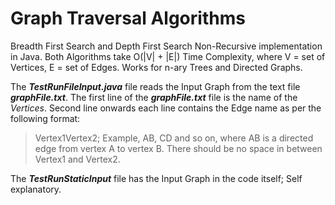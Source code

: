 # Graph Traversal Algorithms

Breadth First Search and Depth First Search Non-Recursive implementation in Java.
Both Algorithms take O(|V| + |E|) Time Complexity, where V = set of Vertices, E = set of Edges.
Works for n-ary Trees and Directed Graphs.

The ***TestRunFileInput.java*** file reads the Input Graph from the text file ***graphFile.txt***.
The first line of the ***graphFile.txt*** file is the name of the *Vertices*. Second line onwards
each line contains the Edge name as per the following format:
> Vertex1Vertex2; Example, AB, CD and so on, where AB is a directed edge from vertex A to vertex B.
There should be no space in between Vertex1 and Vertex2.

The ***TestRunStaticInput*** file has the Input Graph in the code itself; Self explanatory.
